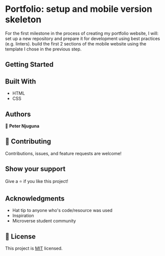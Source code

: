 # Portfolio: setup and mobile version skeleton
For the first milestone in the process of creating my portfolio website, I will:
set up a new repository and prepare it for development using best practices (e.g. linters).
build the first 2 sections of the mobile website using the template I chose in the previous step.
## Getting Started
## Built With
- HTML
- CSS
## Authors
👤 **Peter Njuguna**
## 🤝 Contributing
Contributions, issues, and feature requests are welcome!
## Show your support
Give a ⭐ if you like this project!
## Acknowledgments
- Hat tip to anyone who's code/resource was used
- Inspiration
- Microverse student community
## 📝 License
This project is [MIT](./MIT.md) licensed.